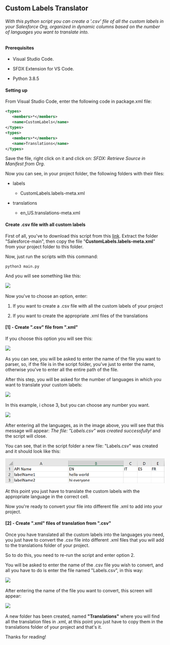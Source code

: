 ## Custom Labels Translator

###### With this python script you can create a '.csv' file of all the custom labels in your Salesforce Org, organized in dynamic columns based on the number of languages you want to translate into.

#### Prerequisites

- Visual Studio Code.

- SFDX Extension for VS Code.

- Python 3.8.5

#### Setting up

From Visual Studio Code, enter the following code in package.xml file:

```xml
<types>
   <members>*</members>
   <name>CustomLabels</name>
</types>
<types>
   <members>*</members>
   <name>Translations</name>
</types>
```

Save the file, right click on it and click on: *SFDX: Retrieve Source in Manifest from Org*.

Now you can see, in your project folder, the following folders with their files:

- labels
  
  - CustomLabels.labels-meta.xml

- translations
  
  - en_US.translations-meta.xml

#### Create .csv file with all custom labels

First of all, you've to download this script from this [link](https://github.com/NikCantelli/Salesforce/archive/refs/heads/main.ziphttps://github.com/NikCantelli/Salesforce/archive/refs/heads/main.zip). Extract the folder "Salesforce-main", then copy the file "**CustomLabels.labels-meta.xml**" from your project folder to this folder.

Now, just run the scripts with this command:

```shell
python3 main.py 
```

And you will see something like this:

![](C:\Users\cantellini\Desktop\Start.JPG)

Now you've to choose an option, enter:

1) If you want to create a .csv file with all the custom labels of your project

2) If you want to create the appropriate .xml files of the translations

#### [1] - Create ".csv" file from ".xml"

If you choose this option you will see this:

![](C:\Users\cantellini\AppData\Roaming\marktext\images\2021-06-21-19-25-58-image.png)

As you can see, you will be asked to enter the name of the file you want to parser, so, if the file is in the script folder, you've just to enter the name, otherwise you've to enter all the entire path of the file.

After this step, you will be asked for the number of languages in which you want to translate your custom labels:

![](C:\Users\cantellini\AppData\Roaming\marktext\images\2021-06-21-19-29-49-image.png)

In this example, i chose 3, but you can choose any number you want.

![](C:\Users\cantellini\AppData\Roaming\marktext\images\2021-06-21-19-31-22-image.png)

After entering all the languages, as in the image above, you will see that this message will appear: *The file: "Labels.csv" was created successfully!* and the script will close.

You can see, that in the script folder a new file: "Labels.csv" was created and it should look like this:

![](https://github.com/NikCantelli/Salesforce/blob/main/CSV-Example.png)

At this point you just have to translate the custom labels with the appropriate language in the correct cell.

Now you're ready to convert your file into different file .xml to add into your project.

#### [2] - Create ".xml" files of translation from ".csv"

Once you have translated all the custom labels into the languages you need, you just have to convert the .csv file into different .xml files that you will add to the translations folder of your project.

So to do this, you need to re-run the script and enter option 2.



You will be asked to enter the name of the .csv file you wish to convert, and all you have to do is enter the file named "Labels.csv", in this way:

![](C:\Users\cantellini\AppData\Roaming\marktext\images\2021-06-21-19-48-20-image.png)

After entering the name of the file you want to convert, this screen will appear:

![](C:\Users\cantellini\AppData\Roaming\marktext\images\2021-06-21-19-48-51-image.png)

A new folder has been created, named **"Translations"** where you will find all the translation files in .xml, at this point you just have to copy them in the translations folder of your project and that's it.

Thanks for reading!
